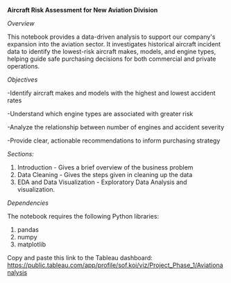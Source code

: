 **Aircraft Risk Assessment for New Aviation Division**

*Overview*

This notebook provides a data-driven analysis to support our company's expansion into the aviation sector. It investigates historical aircraft incident data to identify the lowest-risk aircraft makes, models, and engine types, helping guide safe purchasing decisions for both commercial and private operations.

*Objectives*

-Identify aircraft makes and models with the highest and lowest accident rates

-Understand which engine types are associated with greater risk

-Analyze the relationship between number of engines and accident severity

-Provide clear, actionable recommendations to inform purchasing strategy

*Sections:*

1. Introduction - Gives a brief overview of the business problem
2. Data Cleaning - Gives the steps given in cleaning up the data
3. EDA and Data Visualization - Exploratory Data Analysis and visualization.

*Dependencies*

The notebook requires the following Python libraries:
1. pandas
2. numpy
3. matplotlib

Copy and paste this link to the Tableau dashboard:
https://public.tableau.com/app/profile/sof.koi/viz/Project_Phase_1/Aviationanalysis
